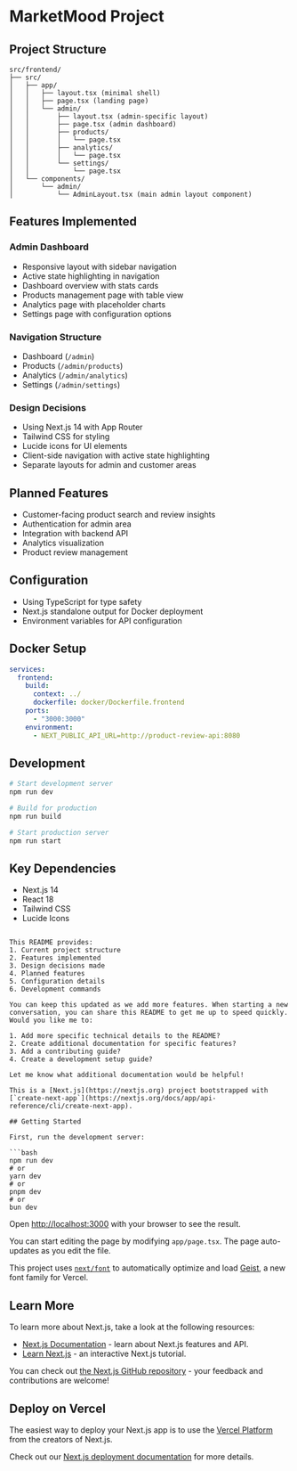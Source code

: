 # MarketMood Project

## Project Structure

```
src/frontend/
├── src/
│   ├── app/
│   │   ├── layout.tsx (minimal shell)
│   │   ├── page.tsx (landing page)
│   │   └── admin/
│   │       ├── layout.tsx (admin-specific layout)
│   │       ├── page.tsx (admin dashboard)
│   │       ├── products/
│   │       │   └── page.tsx
│   │       ├── analytics/
│   │       │   └── page.tsx
│   │       └── settings/
│   │           └── page.tsx
│   └── components/
│       └── admin/
│           └── AdminLayout.tsx (main admin layout component)
```

## Features Implemented

### Admin Dashboard
- Responsive layout with sidebar navigation
- Active state highlighting in navigation
- Dashboard overview with stats cards
- Products management page with table view
- Analytics page with placeholder charts
- Settings page with configuration options

### Navigation Structure
- Dashboard (`/admin`)
- Products (`/admin/products`)
- Analytics (`/admin/analytics`)
- Settings (`/admin/settings`)

### Design Decisions
- Using Next.js 14 with App Router
- Tailwind CSS for styling
- Lucide icons for UI elements
- Client-side navigation with active state highlighting
- Separate layouts for admin and customer areas

## Planned Features
- Customer-facing product search and review insights
- Authentication for admin area
- Integration with backend API
- Analytics visualization
- Product review management

## Configuration
- Using TypeScript for type safety
- Next.js standalone output for Docker deployment
- Environment variables for API configuration

## Docker Setup
```yaml
services:
  frontend:
    build:
      context: ../
      dockerfile: docker/Dockerfile.frontend
    ports:
      - "3000:3000"
    environment:
      - NEXT_PUBLIC_API_URL=http://product-review-api:8080
```

## Development
```bash
# Start development server
npm run dev

# Build for production
npm run build

# Start production server
npm run start
```

## Key Dependencies
- Next.js 14
- React 18
- Tailwind CSS
- Lucide Icons
```

This README provides:
1. Current project structure
2. Features implemented
3. Design decisions made
4. Planned features
5. Configuration details
6. Development commands

You can keep this updated as we add more features. When starting a new conversation, you can share this README to get me up to speed quickly. Would you like me to:

1. Add more specific technical details to the README?
2. Create additional documentation for specific features?
3. Add a contributing guide?
4. Create a development setup guide?

Let me know what additional documentation would be helpful!

This is a [Next.js](https://nextjs.org) project bootstrapped with [`create-next-app`](https://nextjs.org/docs/app/api-reference/cli/create-next-app).

## Getting Started

First, run the development server:

```bash
npm run dev
# or
yarn dev
# or
pnpm dev
# or
bun dev
```

Open [http://localhost:3000](http://localhost:3000) with your browser to see the result.

You can start editing the page by modifying `app/page.tsx`. The page auto-updates as you edit the file.

This project uses [`next/font`](https://nextjs.org/docs/app/building-your-application/optimizing/fonts) to automatically optimize and load [Geist](https://vercel.com/font), a new font family for Vercel.

## Learn More

To learn more about Next.js, take a look at the following resources:

- [Next.js Documentation](https://nextjs.org/docs) - learn about Next.js features and API.
- [Learn Next.js](https://nextjs.org/learn) - an interactive Next.js tutorial.

You can check out [the Next.js GitHub repository](https://github.com/vercel/next.js) - your feedback and contributions are welcome!

## Deploy on Vercel

The easiest way to deploy your Next.js app is to use the [Vercel Platform](https://vercel.com/new?utm_medium=default-template&filter=next.js&utm_source=create-next-app&utm_campaign=create-next-app-readme) from the creators of Next.js.

Check out our [Next.js deployment documentation](https://nextjs.org/docs/app/building-your-application/deploying) for more details.
